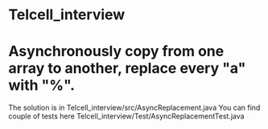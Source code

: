 # Telcell_interview
# Asynchronously copy from one array to another, replace every "a" with "%".

The solution is in Telcell_interview/src/AsyncReplacement.java
You can find couple of tests here Telcell_interview/Test/AsyncReplacementTest.java
